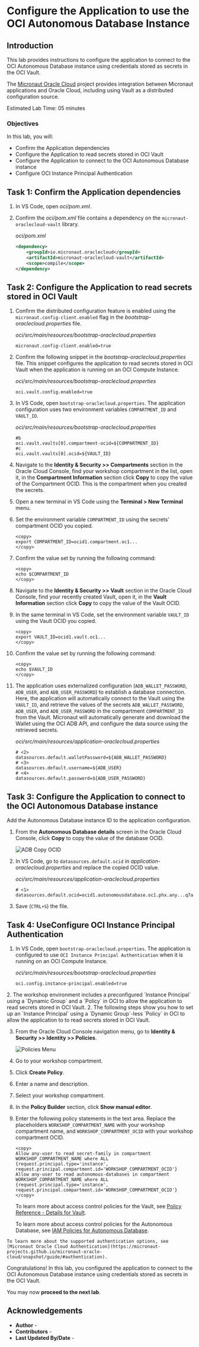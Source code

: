# Configure the Application to use the OCI Autonomous Database Instance

## Introduction

This lab provides instructions to configure the application to connect to the OCI Autonomous Database instance using credentials stored as secrets in the OCI Vault.

The [Micronaut Oracle Cloud](https://micronaut-projects.github.io/micronaut-oracle-cloud/latest/guide/index.html) project provides integration between Micronaut applications and Oracle Cloud, including using Vault as a distributed configuration source.

Estimated Lab Time: 05 minutes

### Objectives

In this lab, you will:

* Confirm the Application dependencies
* Configure the Application to read secrets stored in OCI Vault
* Configure the Application to connect to the OCI Autonomous Database instance
* Configure OCI Instance Principal Authentication

## Task 1: Confirm the Application dependencies

1. In VS Code, open _oci/pom.xml_.

2. Confirm the _oci/pom.xml_ file contains a dependency on the `micronaut-oraclecloud-vault` library.

    _oci/pom.xml_

    ``` xml
    <dependency>
        <groupId>io.micronaut.oraclecloud</groupId>
        <artifactId>micronaut-oraclecloud-vault</artifactId>
        <scope>compile</scope>
    </dependency>
    ```

## Task 2: Configure the Application to read secrets stored in OCI Vault

1. Confirm the distributed configuration feature is enabled using the `micronaut.config-client.enabled` flag in the _bootstrap-oraclecloud.properties_ file.

    _oci/src/main/resources/bootstrap-oraclecloud.properties_

    ```properties
    micronaut.config-client.enabled=true
    ```

2. Confirm the following snippet in the _bootstrap-oraclecloud.properties_ file. This snippet configures the application to read secrets stored in OCI Vault when the application is running on an OCI Compute Instance.

    _oci/src/main/resources/bootstrap-oraclecloud.properties_

    ```properties
	oci.vault.config.enabled=true
    ```

3. In VS Code, open `bootstrap-oraclecloud.properties`. The application configuration uses two environment variables `COMPARTMENT_ID` and `VAULT_ID`.

    _oci/src/main/resources/bootstrap-oraclecloud.properties_

    ```properties
	#b
	oci.vault.vaults[0].compartment-ocid=${COMPARTMENT_ID}
	#c
	oci.vault.vaults[0].ocid=${VAULT_ID}
    ```

4. Navigate to the **Identity & Security >> Compartments** section in the Oracle Cloud Console, find your workshop compartment in the list, open it, in the **Compartment Information** section click **Copy** to copy the value of the Compartment OCID. This is the compartment when you created the secrets.

5. Open a new terminal in VS Code using the **Terminal > New Terminal** menu.

6. Set the environment variable `COMPARTMENT_ID` using the secrets' compartment OCID you copied.

	```
	<copy>
	export COMPARTMENT_ID=ocid1.compartment.oc1...
	</copy>
	```

7. Confirm the value set by running the following command:

	```
	<copy>
	echo $COMPARTMENT_ID
	</copy>
	```

8. Navigate to the **Identity & Security >> Vault** section in the Oracle Cloud Console, find your recently created Vault, open it, in the **Vault Information** section click **Copy** to copy the value of the Vault OCID.

9. In the same terminal in VS Code, set the environment variable `VAULT_ID` using the Vault OCID you copied.

	```
	<copy>
	export VAULT_ID=ocid1.vault.oc1...
	</copy>
	```

10. Confirm the value set by running the following command:

	```
	<copy>
	echo $VAULT_ID
	</copy>
	```

11. The application uses externalized configuration (`ADB_WALLET_PASSWORD`, `ADB_USER`, and `ADB_USER_PASSWORD`) to establish a database connection. Here, the application will automatically connect to the Vault using the `VAULT_ID`, and retrieve the values of the secrets `ADB_WALLET_PASSWORD`, `ADB_USER`, and `ADB_USER_PASSWORD` in the compartment `COMPARTMENT_ID` from the Vault. Micronaut will automatically generate and download the Wallet using the OCI ADB API, and configure the data source using the retrieved secrets.

    _oci/src/main/resources/application-oraclecloud.properties_

    ```properties
    # <2>
    datasources.default.walletPassword=${ADB_WALLET_PASSWORD}
    # <3>
    datasources.default.username=${ADB_USER}
    # <4>
    datasources.default.password=${ADB_USER_PASSWORD}
    ```

## Task 3: Configure the Application to connect to the OCI Autonomous Database instance

Add the Autonomous Database instance ID to the application configuration.

1. From the **Autonomous Database details** screen in the Oracle Cloud Console, click **Copy** to copy the value of the database OCID.

   ![ADB Copy OCID](./images/adb-copy-ocid.jpg#input)

2. In VS Code, go to `datasources.default.ocid` in _application-oraclecloud.properties_ and replace the copied OCID value.

	_oci/src/main/resources/application-oraclecloud.properties_

    ``` properties
    # <1>
	datasources.default.ocid=ocid1.autonomousdatabase.oc1.phx.any...q7a
    ```

3. Save (`CTRL+S`) the file.

## Task 4: <if type="desktop">Use</if><if type="tenancy">Configure</if> OCI Instance Principal Authentication

1. In VS Code, open `bootstrap-oraclecloud.properties`. The application is configured to use `OCI Instance Principal Authentication` when it is running on an OCI Compute Instance.

	_oci/src/main/resources/bootstrap-oraclecloud.properties_

	```properties
	oci.config.instance-principal.enabled=true
	```

<if type="desktop">
2. The workshop environment includes a preconfigured `Instance Principal` using a `Dynamic Group` and a `Policy` in OCI to allow the application to read secrets stored in OCI Vault.
</if>

<if type="tenancy">
2. The following steps show you how to set up an `Instance Principal` using a `Dynamic Group`-less `Policy` in OCI to allow the application to to read secrets stored in OCI Vault.

3. From the Oracle Cloud Console navigation menu, go to **Identity & Security >> Identity >> Policies**.

	![Policies Menu](https://oracle-livelabs.github.io/common/images/console/id-policies.png)

4. Go to your workshop compartment.

5. Click  **Create Policy**.

6. Enter a name and description.

7. Select your workshop compartment.

8. In the **Policy Builder** section, click **Show manual editor**.

9. Enter the following policy statements in the text area. Replace the placeholders `WORKSHOP_COMPARTMENT_NAME` with your workshop compartment name, and `WORKSHOP_COMPARTMENT_OCID` with your workshop compartment OCID.

	```text
	<copy>
	Allow any-user to read secret-family in compartment WORKSHOP_COMPARTMENT_NAME where ALL {request.principal.type='instance', request.principal.compartment.id='WORKSHOP_COMPARTMENT_OCID'}
	Allow any-user to read autonomous-databases in compartment WORKSHOP_COMPARTMENT_NAME where ALL {request.principal.type='instance', request.principal.compartment.id='WORKSHOP_COMPARTMENT_OCID'}
	</copy>
	```

	To learn more about access control policies for the Vault, see [Policy Reference - Details for Vault](https://docs.oracle.com/en-us/iaas/Content/Identity/Reference/keypolicyreference.htm).

	To learn more about access control policies for the Autonomous Database, see [IAM Policies for Autonomous Database](https://docs.oracle.com/en-us/iaas/autonomous-database-serverless/doc/autonomous-database-iam-policies.html).

</if>

	To learn more about the supported authentication options, see [Micronaut Oracle Cloud Authentication](https://micronaut-projects.github.io/micronaut-oracle-cloud/snapshot/guide/#authentication).

Congratulations! In this lab, you configured the application to connect to the OCI Autonomous Database instance using credentials stored as secrets in the OCI Vault.

You may now **proceed to the next lab**.

## Acknowledgements

* **Author** - [](var:author)
* **Contributors** - [](var:contributors)
* **Last Updated By/Date** - [](var:last_updated)
